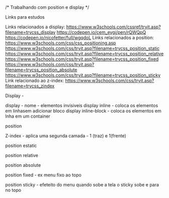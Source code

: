 /* Trabalhando com position e display */

Links para estudos

Links relacionados a display:
https://www.w3schools.com/cssref/tryit.asp?filename=trycss_display
https://codepen.io/cem_eygi/pen/rQWQpQ
https://codepen.io/nicofetter/full/wgqdoL
Links relacionados a position:
https://www.w3schools.com/css/css_positioning.asp
https://www.w3schools.com/css/tryit.asp?filename=trycss_position_static
https://www.w3schools.com/css/tryit.asp?filename=trycss_position_relative
https://www.w3schools.com/css/tryit.asp?filename=trycss_position_fixed
https://www.w3schools.com/css/tryit.asp?filename=trycss_position_absolute
https://www.w3schools.com/css/tryit.asp?filename=trycss_position_sticky
Link relacionado ao z-index:
https://www.w3schools.com/css/tryit.asp?filename=trycss_zindex

Display - 

display - nome - elementos invisiveis
display inline - coloca os elementos em linhasem adicionar bloco
display inline-block - coloca os elementos em lnha em um container

position

Z-index - aplica uma segunda camada - 1 (traz) e 1(frente)

position estatic

position relative

position absolute

position fixed - ex menu fixo ao topo

position sticky - efeteito do menu quando sobe a tela o sticky sobe e para no topo


